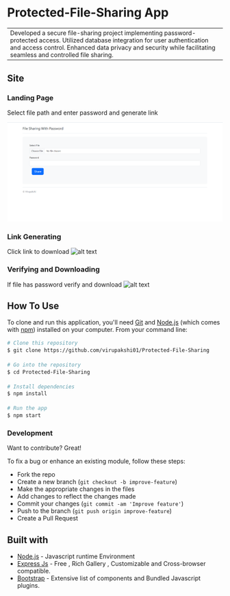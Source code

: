 



# Protected-File-Sharing App
<table>
<tr>
<td>
  Developed a secure file-sharing project implementing password-protected access. Utilized database integration for user authentication and access control. Enhanced data privacy and security while facilitating seamless and controlled file sharing.
</td>
</tr>
</table>



## Site

### Landing Page
Select file path and enter password and generate link

![alt text](Images/1.png)


### Link Generating
Click link to download 
![alt text](https://github.com/[virupakshi01]/[Protected-File-Sharing]/blob/[main]/2.jpg?raw=true)

### Verifying and Downloading
If file has password verify and download
![alt text](https://github.com/[virupakshi01]/[Protected-File-Sharing]/blob/[main]/3.jpg?raw=true)


## How To Use

To clone and run this application, you'll need [Git](https://git-scm.com) and [Node.js](https://nodejs.org/en/download/) (which comes with [npm](http://npmjs.com)) installed on your computer. From your command line:

```bash
# Clone this repository
$ git clone https://github.com/virupakshi01/Protected-File-Sharing

# Go into the repository
$ cd Protected-File-Sharing

# Install dependencies
$ npm install

# Run the app
$ npm start
```


### Development
Want to contribute? Great!

To fix a bug or enhance an existing module, follow these steps:

- Fork the repo
- Create a new branch (`git checkout -b improve-feature`)
- Make the appropriate changes in the files
- Add changes to reflect the changes made
- Commit your changes (`git commit -am 'Improve feature'`)
- Push to the branch (`git push origin improve-feature`)
- Create a Pull Request 



## Built with 

- [Node.js](http://www.nodejs.com) - Javascript runtime Environment
- [Express Js](https://Expressjs.com) - Free , Rich Gallery , Customizable and Cross-browser compatible.
- [Bootstrap](http://getbootstrap.com/) - Extensive list of components and  Bundled Javascript plugins.






